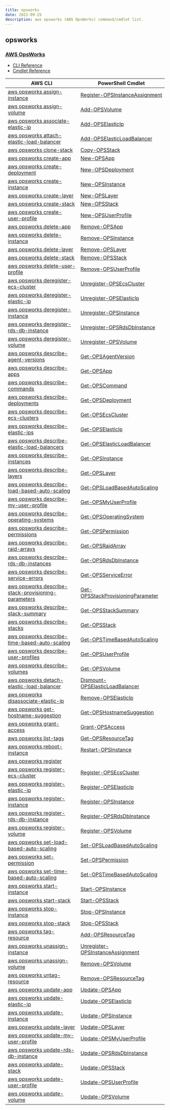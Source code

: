 ```yaml
---
title: opsworks
date: 2022-09-25
description: aws opsworks (AWS OpsWorks) command/cmdlet list.
---
```


## opsworks

### [AWS OpsWorks](https://aws.amazon.com/opsworks/)

* [CLI Reference](https://docs.aws.amazon.com/cli/latest/reference/opsworks/index.html)
* [Cmdlet Reference](https://docs.aws.amazon.com/powershell/latest/reference/items/AWS_OpsWorks_cmdlets.html)

|AWS CLI|PowerShell Cmdlet|
|----|----|
|[aws opsworks assign-instance](https://docs.aws.amazon.com/cli/latest/reference/opsworks/assign-instance.html)|[Register-OPSInstanceAssignment](https://docs.aws.amazon.com/powershell/latest/reference/items/Register-OPSInstanceAssignment.html)|
|[aws opsworks assign-volume](https://docs.aws.amazon.com/cli/latest/reference/opsworks/assign-volume.html)|[Add-OPSVolume](https://docs.aws.amazon.com/powershell/latest/reference/items/Add-OPSVolume.html)|
|[aws opsworks associate-elastic-ip](https://docs.aws.amazon.com/cli/latest/reference/opsworks/associate-elastic-ip.html)|[Add-OPSElasticIp](https://docs.aws.amazon.com/powershell/latest/reference/items/Add-OPSElasticIp.html)|
|[aws opsworks attach-elastic-load-balancer](https://docs.aws.amazon.com/cli/latest/reference/opsworks/attach-elastic-load-balancer.html)|[Add-OPSElasticLoadBalancer](https://docs.aws.amazon.com/powershell/latest/reference/items/Add-OPSElasticLoadBalancer.html)|
|[aws opsworks clone-stack](https://docs.aws.amazon.com/cli/latest/reference/opsworks/clone-stack.html)|[Copy-OPSStack](https://docs.aws.amazon.com/powershell/latest/reference/items/Copy-OPSStack.html)|
|[aws opsworks create-app](https://docs.aws.amazon.com/cli/latest/reference/opsworks/create-app.html)|[New-OPSApp](https://docs.aws.amazon.com/powershell/latest/reference/items/New-OPSApp.html)|
|[aws opsworks create-deployment](https://docs.aws.amazon.com/cli/latest/reference/opsworks/create-deployment.html)|[New-OPSDeployment](https://docs.aws.amazon.com/powershell/latest/reference/items/New-OPSDeployment.html)|
|[aws opsworks create-instance](https://docs.aws.amazon.com/cli/latest/reference/opsworks/create-instance.html)|[New-OPSInstance](https://docs.aws.amazon.com/powershell/latest/reference/items/New-OPSInstance.html)|
|[aws opsworks create-layer](https://docs.aws.amazon.com/cli/latest/reference/opsworks/create-layer.html)|[New-OPSLayer](https://docs.aws.amazon.com/powershell/latest/reference/items/New-OPSLayer.html)|
|[aws opsworks create-stack](https://docs.aws.amazon.com/cli/latest/reference/opsworks/create-stack.html)|[New-OPSStack](https://docs.aws.amazon.com/powershell/latest/reference/items/New-OPSStack.html)|
|[aws opsworks create-user-profile](https://docs.aws.amazon.com/cli/latest/reference/opsworks/create-user-profile.html)|[New-OPSUserProfile](https://docs.aws.amazon.com/powershell/latest/reference/items/New-OPSUserProfile.html)|
|[aws opsworks delete-app](https://docs.aws.amazon.com/cli/latest/reference/opsworks/delete-app.html)|[Remove-OPSApp](https://docs.aws.amazon.com/powershell/latest/reference/items/Remove-OPSApp.html)|
|[aws opsworks delete-instance](https://docs.aws.amazon.com/cli/latest/reference/opsworks/delete-instance.html)|[Remove-OPSInstance](https://docs.aws.amazon.com/powershell/latest/reference/items/Remove-OPSInstance.html)|
|[aws opsworks delete-layer](https://docs.aws.amazon.com/cli/latest/reference/opsworks/delete-layer.html)|[Remove-OPSLayer](https://docs.aws.amazon.com/powershell/latest/reference/items/Remove-OPSLayer.html)|
|[aws opsworks delete-stack](https://docs.aws.amazon.com/cli/latest/reference/opsworks/delete-stack.html)|[Remove-OPSStack](https://docs.aws.amazon.com/powershell/latest/reference/items/Remove-OPSStack.html)|
|[aws opsworks delete-user-profile](https://docs.aws.amazon.com/cli/latest/reference/opsworks/delete-user-profile.html)|[Remove-OPSUserProfile](https://docs.aws.amazon.com/powershell/latest/reference/items/Remove-OPSUserProfile.html)|
|[aws opsworks deregister-ecs-cluster](https://docs.aws.amazon.com/cli/latest/reference/opsworks/deregister-ecs-cluster.html)|[Unregister-OPSEcsCluster](https://docs.aws.amazon.com/powershell/latest/reference/items/Unregister-OPSEcsCluster.html)|
|[aws opsworks deregister-elastic-ip](https://docs.aws.amazon.com/cli/latest/reference/opsworks/deregister-elastic-ip.html)|[Unregister-OPSElasticIp](https://docs.aws.amazon.com/powershell/latest/reference/items/Unregister-OPSElasticIp.html)|
|[aws opsworks deregister-instance](https://docs.aws.amazon.com/cli/latest/reference/opsworks/deregister-instance.html)|[Unregister-OPSInstance](https://docs.aws.amazon.com/powershell/latest/reference/items/Unregister-OPSInstance.html)|
|[aws opsworks deregister-rds-db-instance](https://docs.aws.amazon.com/cli/latest/reference/opsworks/deregister-rds-db-instance.html)|[Unregister-OPSRdsDbInstance](https://docs.aws.amazon.com/powershell/latest/reference/items/Unregister-OPSRdsDbInstance.html)|
|[aws opsworks deregister-volume](https://docs.aws.amazon.com/cli/latest/reference/opsworks/deregister-volume.html)|[Unregister-OPSVolume](https://docs.aws.amazon.com/powershell/latest/reference/items/Unregister-OPSVolume.html)|
|[aws opsworks describe-agent-versions](https://docs.aws.amazon.com/cli/latest/reference/opsworks/describe-agent-versions.html)|[Get-OPSAgentVersion](https://docs.aws.amazon.com/powershell/latest/reference/items/Get-OPSAgentVersion.html)|
|[aws opsworks describe-apps](https://docs.aws.amazon.com/cli/latest/reference/opsworks/describe-apps.html)|[Get-OPSApp](https://docs.aws.amazon.com/powershell/latest/reference/items/Get-OPSApp.html)|
|[aws opsworks describe-commands](https://docs.aws.amazon.com/cli/latest/reference/opsworks/describe-commands.html)|[Get-OPSCommand](https://docs.aws.amazon.com/powershell/latest/reference/items/Get-OPSCommand.html)|
|[aws opsworks describe-deployments](https://docs.aws.amazon.com/cli/latest/reference/opsworks/describe-deployments.html)|[Get-OPSDeployment](https://docs.aws.amazon.com/powershell/latest/reference/items/Get-OPSDeployment.html)|
|[aws opsworks describe-ecs-clusters](https://docs.aws.amazon.com/cli/latest/reference/opsworks/describe-ecs-clusters.html)|[Get-OPSEcsCluster](https://docs.aws.amazon.com/powershell/latest/reference/items/Get-OPSEcsCluster.html)|
|[aws opsworks describe-elastic-ips](https://docs.aws.amazon.com/cli/latest/reference/opsworks/describe-elastic-ips.html)|[Get-OPSElasticIp](https://docs.aws.amazon.com/powershell/latest/reference/items/Get-OPSElasticIp.html)|
|[aws opsworks describe-elastic-load-balancers](https://docs.aws.amazon.com/cli/latest/reference/opsworks/describe-elastic-load-balancers.html)|[Get-OPSElasticLoadBalancer](https://docs.aws.amazon.com/powershell/latest/reference/items/Get-OPSElasticLoadBalancer.html)|
|[aws opsworks describe-instances](https://docs.aws.amazon.com/cli/latest/reference/opsworks/describe-instances.html)|[Get-OPSInstance](https://docs.aws.amazon.com/powershell/latest/reference/items/Get-OPSInstance.html)|
|[aws opsworks describe-layers](https://docs.aws.amazon.com/cli/latest/reference/opsworks/describe-layers.html)|[Get-OPSLayer](https://docs.aws.amazon.com/powershell/latest/reference/items/Get-OPSLayer.html)|
|[aws opsworks describe-load-based-auto-scaling](https://docs.aws.amazon.com/cli/latest/reference/opsworks/describe-load-based-auto-scaling.html)|[Get-OPSLoadBasedAutoScaling](https://docs.aws.amazon.com/powershell/latest/reference/items/Get-OPSLoadBasedAutoScaling.html)|
|[aws opsworks describe-my-user-profile](https://docs.aws.amazon.com/cli/latest/reference/opsworks/describe-my-user-profile.html)|[Get-OPSMyUserProfile](https://docs.aws.amazon.com/powershell/latest/reference/items/Get-OPSMyUserProfile.html)|
|[aws opsworks describe-operating-systems](https://docs.aws.amazon.com/cli/latest/reference/opsworks/describe-operating-systems.html)|[Get-OPSOperatingSystem](https://docs.aws.amazon.com/powershell/latest/reference/items/Get-OPSOperatingSystem.html)|
|[aws opsworks describe-permissions](https://docs.aws.amazon.com/cli/latest/reference/opsworks/describe-permissions.html)|[Get-OPSPermission](https://docs.aws.amazon.com/powershell/latest/reference/items/Get-OPSPermission.html)|
|[aws opsworks describe-raid-arrays](https://docs.aws.amazon.com/cli/latest/reference/opsworks/describe-raid-arrays.html)|[Get-OPSRaidArray](https://docs.aws.amazon.com/powershell/latest/reference/items/Get-OPSRaidArray.html)|
|[aws opsworks describe-rds-db-instances](https://docs.aws.amazon.com/cli/latest/reference/opsworks/describe-rds-db-instances.html)|[Get-OPSRdsDbInstance](https://docs.aws.amazon.com/powershell/latest/reference/items/Get-OPSRdsDbInstance.html)|
|[aws opsworks describe-service-errors](https://docs.aws.amazon.com/cli/latest/reference/opsworks/describe-service-errors.html)|[Get-OPSServiceError](https://docs.aws.amazon.com/powershell/latest/reference/items/Get-OPSServiceError.html)|
|[aws opsworks describe-stack-provisioning-parameters](https://docs.aws.amazon.com/cli/latest/reference/opsworks/describe-stack-provisioning-parameters.html)|[Get-OPSStackProvisioningParameter](https://docs.aws.amazon.com/powershell/latest/reference/items/Get-OPSStackProvisioningParameter.html)|
|[aws opsworks describe-stack-summary](https://docs.aws.amazon.com/cli/latest/reference/opsworks/describe-stack-summary.html)|[Get-OPSStackSummary](https://docs.aws.amazon.com/powershell/latest/reference/items/Get-OPSStackSummary.html)|
|[aws opsworks describe-stacks](https://docs.aws.amazon.com/cli/latest/reference/opsworks/describe-stacks.html)|[Get-OPSStack](https://docs.aws.amazon.com/powershell/latest/reference/items/Get-OPSStack.html)|
|[aws opsworks describe-time-based-auto-scaling](https://docs.aws.amazon.com/cli/latest/reference/opsworks/describe-time-based-auto-scaling.html)|[Get-OPSTimeBasedAutoScaling](https://docs.aws.amazon.com/powershell/latest/reference/items/Get-OPSTimeBasedAutoScaling.html)|
|[aws opsworks describe-user-profiles](https://docs.aws.amazon.com/cli/latest/reference/opsworks/describe-user-profiles.html)|[Get-OPSUserProfile](https://docs.aws.amazon.com/powershell/latest/reference/items/Get-OPSUserProfile.html)|
|[aws opsworks describe-volumes](https://docs.aws.amazon.com/cli/latest/reference/opsworks/describe-volumes.html)|[Get-OPSVolume](https://docs.aws.amazon.com/powershell/latest/reference/items/Get-OPSVolume.html)|
|[aws opsworks detach-elastic-load-balancer](https://docs.aws.amazon.com/cli/latest/reference/opsworks/detach-elastic-load-balancer.html)|[Dismount-OPSElasticLoadBalancer](https://docs.aws.amazon.com/powershell/latest/reference/items/Dismount-OPSElasticLoadBalancer.html)|
|[aws opsworks disassociate-elastic-ip](https://docs.aws.amazon.com/cli/latest/reference/opsworks/disassociate-elastic-ip.html)|[Remove-OPSElasticIp](https://docs.aws.amazon.com/powershell/latest/reference/items/Remove-OPSElasticIp.html)|
|[aws opsworks get-hostname-suggestion](https://docs.aws.amazon.com/cli/latest/reference/opsworks/get-hostname-suggestion.html)|[Get-OPSHostnameSuggestion](https://docs.aws.amazon.com/powershell/latest/reference/items/Get-OPSHostnameSuggestion.html)|
|[aws opsworks grant-access](https://docs.aws.amazon.com/cli/latest/reference/opsworks/grant-access.html)|[Grant-OPSAccess](https://docs.aws.amazon.com/powershell/latest/reference/items/Grant-OPSAccess.html)|
|[aws opsworks list-tags](https://docs.aws.amazon.com/cli/latest/reference/opsworks/list-tags.html)|[Get-OPSResourceTag](https://docs.aws.amazon.com/powershell/latest/reference/items/Get-OPSResourceTag.html)|
|[aws opsworks reboot-instance](https://docs.aws.amazon.com/cli/latest/reference/opsworks/reboot-instance.html)|[Restart-OPSInstance](https://docs.aws.amazon.com/powershell/latest/reference/items/Restart-OPSInstance.html)|
|[aws opsworks register](https://docs.aws.amazon.com/cli/latest/reference/opsworks/register.html)||
|[aws opsworks register-ecs-cluster](https://docs.aws.amazon.com/cli/latest/reference/opsworks/register-ecs-cluster.html)|[Register-OPSEcsCluster](https://docs.aws.amazon.com/powershell/latest/reference/items/Register-OPSEcsCluster.html)|
|[aws opsworks register-elastic-ip](https://docs.aws.amazon.com/cli/latest/reference/opsworks/register-elastic-ip.html)|[Register-OPSElasticIp](https://docs.aws.amazon.com/powershell/latest/reference/items/Register-OPSElasticIp.html)|
|[aws opsworks register-instance](https://docs.aws.amazon.com/cli/latest/reference/opsworks/register-instance.html)|[Register-OPSInstance](https://docs.aws.amazon.com/powershell/latest/reference/items/Register-OPSInstance.html)|
|[aws opsworks register-rds-db-instance](https://docs.aws.amazon.com/cli/latest/reference/opsworks/register-rds-db-instance.html)|[Register-OPSRdsDbInstance](https://docs.aws.amazon.com/powershell/latest/reference/items/Register-OPSRdsDbInstance.html)|
|[aws opsworks register-volume](https://docs.aws.amazon.com/cli/latest/reference/opsworks/register-volume.html)|[Register-OPSVolume](https://docs.aws.amazon.com/powershell/latest/reference/items/Register-OPSVolume.html)|
|[aws opsworks set-load-based-auto-scaling](https://docs.aws.amazon.com/cli/latest/reference/opsworks/set-load-based-auto-scaling.html)|[Set-OPSLoadBasedAutoScaling](https://docs.aws.amazon.com/powershell/latest/reference/items/Set-OPSLoadBasedAutoScaling.html)|
|[aws opsworks set-permission](https://docs.aws.amazon.com/cli/latest/reference/opsworks/set-permission.html)|[Set-OPSPermission](https://docs.aws.amazon.com/powershell/latest/reference/items/Set-OPSPermission.html)|
|[aws opsworks set-time-based-auto-scaling](https://docs.aws.amazon.com/cli/latest/reference/opsworks/set-time-based-auto-scaling.html)|[Set-OPSTimeBasedAutoScaling](https://docs.aws.amazon.com/powershell/latest/reference/items/Set-OPSTimeBasedAutoScaling.html)|
|[aws opsworks start-instance](https://docs.aws.amazon.com/cli/latest/reference/opsworks/start-instance.html)|[Start-OPSInstance](https://docs.aws.amazon.com/powershell/latest/reference/items/Start-OPSInstance.html)|
|[aws opsworks start-stack](https://docs.aws.amazon.com/cli/latest/reference/opsworks/start-stack.html)|[Start-OPSStack](https://docs.aws.amazon.com/powershell/latest/reference/items/Start-OPSStack.html)|
|[aws opsworks stop-instance](https://docs.aws.amazon.com/cli/latest/reference/opsworks/stop-instance.html)|[Stop-OPSInstance](https://docs.aws.amazon.com/powershell/latest/reference/items/Stop-OPSInstance.html)|
|[aws opsworks stop-stack](https://docs.aws.amazon.com/cli/latest/reference/opsworks/stop-stack.html)|[Stop-OPSStack](https://docs.aws.amazon.com/powershell/latest/reference/items/Stop-OPSStack.html)|
|[aws opsworks tag-resource](https://docs.aws.amazon.com/cli/latest/reference/opsworks/tag-resource.html)|[Add-OPSResourceTag](https://docs.aws.amazon.com/powershell/latest/reference/items/Add-OPSResourceTag.html)|
|[aws opsworks unassign-instance](https://docs.aws.amazon.com/cli/latest/reference/opsworks/unassign-instance.html)|[Unregister-OPSInstanceAssignment](https://docs.aws.amazon.com/powershell/latest/reference/items/Unregister-OPSInstanceAssignment.html)|
|[aws opsworks unassign-volume](https://docs.aws.amazon.com/cli/latest/reference/opsworks/unassign-volume.html)|[Remove-OPSVolume](https://docs.aws.amazon.com/powershell/latest/reference/items/Remove-OPSVolume.html)|
|[aws opsworks untag-resource](https://docs.aws.amazon.com/cli/latest/reference/opsworks/untag-resource.html)|[Remove-OPSResourceTag](https://docs.aws.amazon.com/powershell/latest/reference/items/Remove-OPSResourceTag.html)|
|[aws opsworks update-app](https://docs.aws.amazon.com/cli/latest/reference/opsworks/update-app.html)|[Update-OPSApp](https://docs.aws.amazon.com/powershell/latest/reference/items/Update-OPSApp.html)|
|[aws opsworks update-elastic-ip](https://docs.aws.amazon.com/cli/latest/reference/opsworks/update-elastic-ip.html)|[Update-OPSElasticIp](https://docs.aws.amazon.com/powershell/latest/reference/items/Update-OPSElasticIp.html)|
|[aws opsworks update-instance](https://docs.aws.amazon.com/cli/latest/reference/opsworks/update-instance.html)|[Update-OPSInstance](https://docs.aws.amazon.com/powershell/latest/reference/items/Update-OPSInstance.html)|
|[aws opsworks update-layer](https://docs.aws.amazon.com/cli/latest/reference/opsworks/update-layer.html)|[Update-OPSLayer](https://docs.aws.amazon.com/powershell/latest/reference/items/Update-OPSLayer.html)|
|[aws opsworks update-my-user-profile](https://docs.aws.amazon.com/cli/latest/reference/opsworks/update-my-user-profile.html)|[Update-OPSMyUserProfile](https://docs.aws.amazon.com/powershell/latest/reference/items/Update-OPSMyUserProfile.html)|
|[aws opsworks update-rds-db-instance](https://docs.aws.amazon.com/cli/latest/reference/opsworks/update-rds-db-instance.html)|[Update-OPSRdsDbInstance](https://docs.aws.amazon.com/powershell/latest/reference/items/Update-OPSRdsDbInstance.html)|
|[aws opsworks update-stack](https://docs.aws.amazon.com/cli/latest/reference/opsworks/update-stack.html)|[Update-OPSStack](https://docs.aws.amazon.com/powershell/latest/reference/items/Update-OPSStack.html)|
|[aws opsworks update-user-profile](https://docs.aws.amazon.com/cli/latest/reference/opsworks/update-user-profile.html)|[Update-OPSUserProfile](https://docs.aws.amazon.com/powershell/latest/reference/items/Update-OPSUserProfile.html)|
|[aws opsworks update-volume](https://docs.aws.amazon.com/cli/latest/reference/opsworks/update-volume.html)|[Update-OPSVolume](https://docs.aws.amazon.com/powershell/latest/reference/items/Update-OPSVolume.html)|

